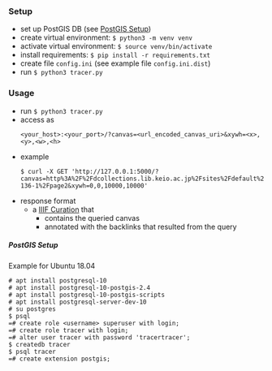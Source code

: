 ### Setup

* set up PostGIS DB (see [PostGIS Setup](#postgis-setup))
* create virtual environment: `$ python3 -m venv venv`
* activate virtual environment: `$ source venv/bin/activate`
* install requirements: `$ pip install -r requirements.txt`
* create file `config.ini` (see example file `config.ini.dist`)
* run `$ python3 tracer.py`

### Usage

* run `$ python3 tracer.py`
* access as
    ```
    <your_host>:<your_port>/?canvas=<url_encoded_canvas_uri>&xywh=<x>,<y>,<w>,<h>
    ```
* example
    ```
    $ curl -X GET 'http://127.0.0.1:5000/?canvas=http%3A%2F%2Fdcollections.lib.keio.ac.jp%2Fsites%2Fdefault%2Ffiles%2Fiiif%2FNRE%2F132X-136-1%2Fpage2&xywh=0,0,10000,10000'
    ```
* response format
    * a [IIIF Curation](http://codh.rois.ac.jp/iiif/curation/) that
        * contains the queried canvas
        * annotated with the backlinks that resulted from the query

##### PostGIS Setup

Example for Ubuntu 18.04

```
# apt install postgresql-10
# apt install postgresql-10-postgis-2.4
# apt install postgresql-10-postgis-scripts
# apt install postgresql-server-dev-10
# su postgres
$ psql
=# create role <username> superuser with login;
=# create role tracer with login;
=# alter user tracer with password 'tracertracer';
$ createdb tracer
$ psql tracer
=# create extension postgis;
```
